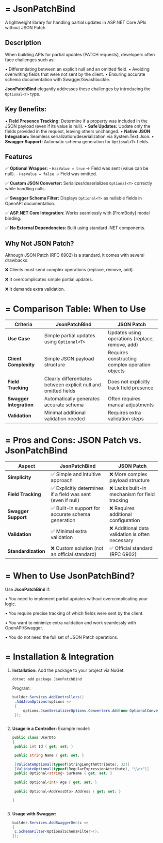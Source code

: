 =
                         JsonPatchBind
=

A lightweight library for handling partial updates in ASP.NET Core APIs without JSON Patch.


Description
-----------
When building APIs for partial updates (PATCH requests), developers often face challenges such as:

  • Differentiating between an explicit null and an omitted field.
  • Avoiding overwriting fields that were not sent by the client.
  • Ensuring accurate schema documentation with Swagger/Swashbuckle.

**JsonPatchBind** elegantly addresses these challenges by introducing the `Optional<T>` type.

Key Benefits:
-------------
  • **Field Presence Tracking:** Determine if a property was included in the JSON payload (even if its value is null).
  • **Safe Updates:** Update only the fields provided in the request, leaving others unchanged.
  • **Native JSON Integration:** Seamless serialization/deserialization via System.Text.Json.
  • **Swagger Support:** Automatic schema generation for `Optional<T>` fields.

Features
--------
  ✅ **Optional<T> Wrapper:**
     - `HasValue = true`  → Field was sent (value can be null).
     - `HasValue = false` → Field was omitted.

  ✅ **Custom JSON Converter:** Serializes/deserializes `Optional<T>` correctly while handling nulls.

  ✅ **Swagger Schema Filter:** Displays `Optional<T>` as nullable fields in OpenAPI documentation.

  ✅ **ASP.NET Core Integration:** Works seamlessly with [FromBody] model binding.

  ✅ **No External Dependencies:** Built using standard .NET components.

Why Not JSON Patch?
-------------------
Although JSON Patch (RFC 6902) is a standard, it comes with several drawbacks:

  ❌ Clients must send complex operations (replace, remove, add).

  ❌ It overcomplicates simple partial updates.

  ❌ It demands extra validation.

=
Сomparison Table: When to Use
=
      

| **Criteria**               | **JsonPatchBind**                                        | **JSON Patch**                                 |
|----------------------------|----------------------------------------------------------|------------------------------------------------|
| **Use Case**               | Simple partial updates using `Optional<T>`             | Updates using operations (replace, remove, add)|
| **Client Complexity**      | Simple JSON payload structure                            | Requires constructing complex operation objects|
| **Field Tracking**         | Clearly differentiates between explicit null and omitted fields | Does not explicitly track field presence       |
| **Swagger Integration**    | Automatically generates accurate schema                | Often requires manual adjustments              |
| **Validation**             | Minimal additional validation needed                   | Requires extra validation steps                |

=
           Pros and Cons: JSON Patch vs. JsonPatchBind
=

| **Aspect**              | **JsonPatchBind**                                         | **JSON Patch**                                |
|-------------------------|-----------------------------------------------------------|-----------------------------------------------|
| **Simplicity**          | ✅ Simple and intuitive approach                           | ❌ More complex payload structure             |
| **Field Tracking**      | ✅ Explicitly determines if a field was sent (even if null)  | ❌ Lacks built-in mechanism for field tracking  |
| **Swagger Support**     | ✅ Built-in support for accurate schema generation          | ❌ Requires additional configuration           |
| **Validation**          | ✅ Minimal extra validation                                | ❌ Additional data validation is often necessary |
| **Standardization**     | ❌ Custom solution (not an official standard)               | ✅ Official standard (RFC 6902)                |

=
                    When to Use JsonPatchBind?
=
Use **JsonPatchBind** if:

  • You need to implement partial updates without overcomplicating your logic.
  
  • You require precise tracking of which fields were sent by the client.
  
  • You want to minimize extra validation and work seamlessly with OpenAPI/Swagger.
  
  • You do not need the full set of JSON Patch operations.

=
Installation & Integration
=
1. **Installation:**
   Add the package to your project via NuGet:
   
       dotnet add package JsonPatchBind

   Program:
   ```csharp
   builder.Services.AddControllers()
    .AddJsonOptions(options =>
    {
        options.JsonSerializerOptions.Converters.Add(new OptionalConverterFactory());
    });



3. **Usage in a Controller:**
   Example model:
   
   ```csharp
   public class UserDto
   {
    public int Id { get; set; }

    public string Name { get; set; }
    
    [ValidateOptional(typeof(StringLengthAttribute), 32)]
    [ValidateOptional(typeof(RegularExpressionAttribute), "\\d+")]
    public Optional<string> SurName { get; set; }
    
    public Optional<int> Age { get; set; }
    
    public Optional<AddressDto> Address { get; set; }

   }



4. **Usage with Swagger:**
   
   ```csharp
   builder.Services.AddSwaggerGen(c =>
   {
    c.SchemaFilter<OptionalSchemaFilter>();
   });
